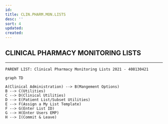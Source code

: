 ```yaml
---
id: 
title: CLIN.PHARM.MON.LISTS
desc: ''
sort: 4
updated: 
created: 
---
```


## CLINICAL PHARMACY MONITORING LISTS

___

```note
PARENT LIST: Clinical Pharmacy Monitoring Lists 2021 - 408130421
```

```mermaid
graph TD

A(Clinical Administration) --> B(Mangement Options)
B --> C(Utilities)
C --> D(Clinical Utilities)
D --> E(Patient List/Subset Utilities)
E --> F(Assign a My List Template)
F --> G(Enter List ID)
G --> H(Enter Users EMP)
H --> I(Commit & Leave)
```

